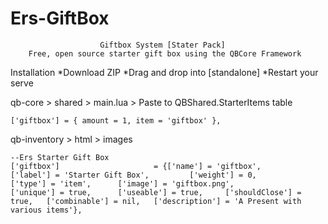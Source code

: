 # Ers-GiftBox

                        Giftbox System [Stater Pack]
        Free, open source starter gift box using the QBCore Framework





Installation
*Download ZIP
*Drag and drop into [standalone]
*Restart your serve

qb-core > shared > main.lua > Paste to QBShared.StarterItems table

    ['giftbox'] = { amount = 1, item = 'giftbox' },


qb-inventory > html > images

	--Ers Starter Gift Box
	['giftbox']             		= {['name'] = 'giftbox',                		['label'] = 'Starter Gift Box',       	['weight'] = 0,         ['type'] = 'item',      ['image'] = 'giftbox.png',     		    ['unique'] = true,      ['useable'] = true,     ['shouldClose'] = true,   ['combinable'] = nil,   ['description'] = 'A Present with various items'},
